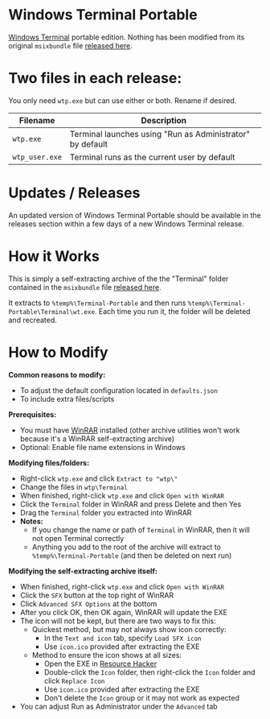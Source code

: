 # Windows Terminal Portable

[Windows Terminal](https://github.com/microsoft/terminal) portable edition. Nothing has been modified from its original `msixbundle` file [released here](https://github.com/microsoft/terminal/releases). 

# Two files in each release:

You only need `wtp.exe` but can use either or both. Rename if desired.

|Filename|Description|
|--|--|
|`wtp.exe`|Terminal launches using "Run as Administrator" by default|
|`wtp_user.exe`|Terminal runs as the current user by default|

# Updates / Releases

An updated version of Windows Terminal Portable should be available in the releases section within a few days of a new Windows Terminal release.

# How it Works

This is simply a self-extracting archive of the the "Terminal" folder contained in the `msixbundle` file [released here](https://github.com/microsoft/terminal/releases).

It extracts to `%temp%\Terminal-Portable` and then runs `%temp%\Terminal-Portable\Terminal\wt.exe`. Each time you run it, the folder will be deleted and recreated.

# How to Modify

**Common reasons to modify:**
- To adjust the default configuration located in `defaults.json`
- To include extra files/scripts

**Prerequisites:**
- You must have [WinRAR](https://www.rarlab.com/) installed (other archive utilities won't work because it's a WinRAR self-extracting archive)
- Optional: Enable file name extensions in Windows

**Modifying files/folders:**
- Right-click `wtp.exe` and click `Extract to "wtp\"`
- Change the files in `wtp\Terminal`
- When finished, right-click `wtp.exe` and click `Open with WinRAR`
- Click the `Terminal` folder in WinRAR and press Delete and then Yes
- Drag the `Terminal` folder you extracted into WinRAR
- **Notes:**
  - If you change the name or path of `Terminal` in WinRAR, then it will not open Terminal correctly
  - Anything you add to the root of the archive will extract to `%temp%\Terminal-Portable` (and then be deleted on next run)

**Modifying the self-extracting archive itself:**
- When finished, right-click `wtp.exe` and click `Open with WinRAR`
- Click the `SFX` button at the top right of WinRAR
- Click `Advanced SFX Options` at the bottom
- After you click OK, then OK again, WinRAR will update the EXE
- The icon will not be kept, but there are two ways to fix this:
  - Quickest method, but may not always show icon correctly:
    - In the `Text and icon` tab, specify `Load SFX icon`
    - Use `icon.ico` provided after extracting the EXE
  - Method to ensure the icon shows at all sizes:
    - Open the EXE in [Resource Hacker](http://angusj.com/resourcehacker/)
    - Double-click the `Icon` folder, then right-click the `Icon` folder and click `Replace Icon`
    - Use `icon.ico` provided after extracting the EXE
    - Don't delete the `Icon` group or it may not work as expected
- You can adjust Run as Administrator under the `Advanced` tab